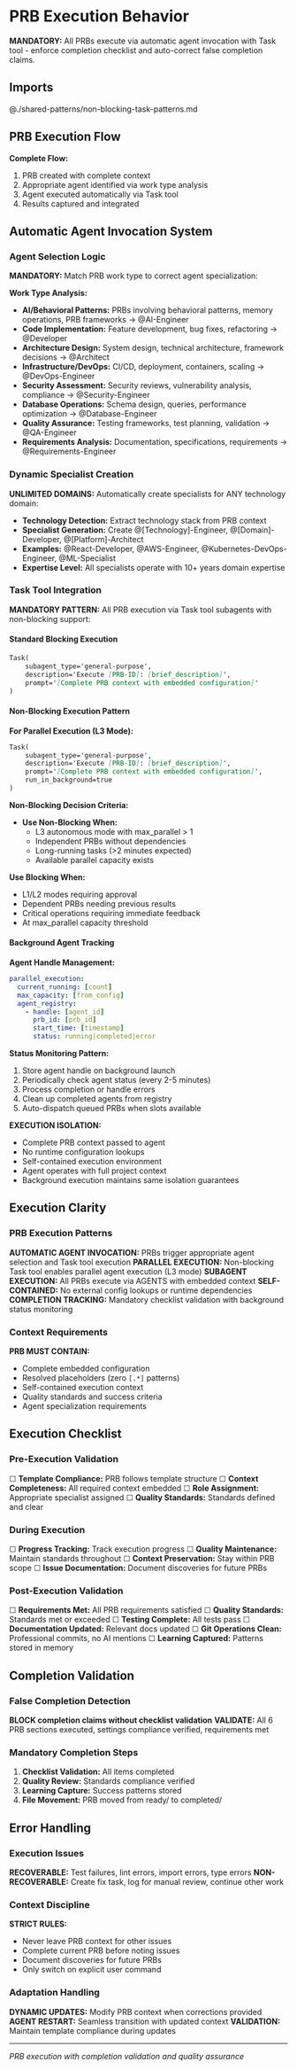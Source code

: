 # PRB Execution Behavior

**MANDATORY:** All PRBs execute via automatic agent invocation with Task tool - enforce completion checklist and auto-correct false completion claims.

## Imports
@./shared-patterns/non-blocking-task-patterns.md

## PRB Execution Flow

**Complete Flow:**
1. PRB created with complete context
2. Appropriate agent identified via work type analysis
3. Agent executed automatically via Task tool
4. Results captured and integrated

## Automatic Agent Invocation System

### Agent Selection Logic
**MANDATORY:** Match PRB work type to correct agent specialization:

<!-- IMPLEMENTATION NOTE: Agent selection analyzes PRB content for work type patterns
     and automatically selects the most appropriate specialist. This eliminates manual
     role assignment and ensures optimal expertise matching for each PRB execution. -->

**Work Type Analysis:**
- **AI/Behavioral Patterns:** PRBs involving behavioral patterns, memory operations, PRB frameworks → @AI-Engineer
- **Code Implementation:** Feature development, bug fixes, refactoring → @Developer
- **Architecture Design:** System design, technical architecture, framework decisions → @Architect
- **Infrastructure/DevOps:** CI/CD, deployment, containers, scaling → @DevOps-Engineer
- **Security Assessment:** Security reviews, vulnerability analysis, compliance → @Security-Engineer
- **Database Operations:** Schema design, queries, performance optimization → @Database-Engineer
- **Quality Assurance:** Testing frameworks, test planning, validation → @QA-Engineer
- **Requirements Analysis:** Documentation, specifications, requirements → @Requirements-Engineer

### Dynamic Specialist Creation
**UNLIMITED DOMAINS:** Automatically create specialists for ANY technology domain:
- **Technology Detection:** Extract technology stack from PRB context
- **Specialist Generation:** Create @[Technology]-Engineer, @[Domain]-Developer, @[Platform]-Architect
- **Examples:** @React-Developer, @AWS-Engineer, @Kubernetes-DevOps-Engineer, @ML-Specialist
- **Expertise Level:** All specialists operate with 10+ years domain expertise

### Task Tool Integration
**MANDATORY PATTERN:** All PRB execution via Task tool subagents with non-blocking support:

<!-- IMPLEMENTATION NOTE: Task tool creates isolated execution environment for each
     agent, ensuring complete context passing and preventing configuration lookups
     at runtime. This maintains PRB self-containment and execution reliability. -->

#### Standard Blocking Execution
```markdown
Task(
    subagent_type='general-purpose',
    description='Execute [PRB-ID]: [brief_description]',
    prompt='[Complete PRB context with embedded configuration]'
)
```

#### Non-Blocking Execution Pattern
**For Parallel Execution (L3 Mode):**
```markdown
Task(
    subagent_type='general-purpose',
    description='Execute [PRB-ID]: [brief_description]',
    prompt='[Complete PRB context with embedded configuration]',
    run_in_background=true
)
```

**Non-Blocking Decision Criteria:**
- **Use Non-Blocking When:**
  - L3 autonomous mode with max_parallel > 1
  - Independent PRBs without dependencies
  - Long-running tasks (>2 minutes expected)
  - Available parallel capacity exists
  
**Use Blocking When:**
- L1/L2 modes requiring approval
- Dependent PRBs needing previous results
- Critical operations requiring immediate feedback
- At max_parallel capacity threshold

#### Background Agent Tracking
**Agent Handle Management:**
```yaml
parallel_execution:
  current_running: [count]
  max_capacity: [from_config]
  agent_registry:
    - handle: [agent_id]
      prb_id: [prb_id]  
      start_time: [timestamp]
      status: running|completed|error
```

**Status Monitoring Pattern:**
1. Store agent handle on background launch
2. Periodically check agent status (every 2-5 minutes)
3. Process completion or handle errors
4. Clean up completed agents from registry
5. Auto-dispatch queued PRBs when slots available

**EXECUTION ISOLATION:**
- Complete PRB context passed to agent
- No runtime configuration lookups
- Self-contained execution environment
- Agent operates with full project context
- Background execution maintains same isolation guarantees

## Execution Clarity

### PRB Execution Patterns
**AUTOMATIC AGENT INVOCATION:** PRBs trigger appropriate agent selection and Task tool execution
**PARALLEL EXECUTION:** Non-blocking Task tool enables parallel agent execution (L3 mode)
**SUBAGENT EXECUTION:** All PRBs execute via AGENTS with embedded context
**SELF-CONTAINED:** No external config lookups or runtime dependencies
**COMPLETION TRACKING:** Mandatory checklist validation with background status monitoring

### Context Requirements
**PRB MUST CONTAIN:**
- Complete embedded configuration
- Resolved placeholders (zero `[.*]` patterns)
- Self-contained execution context
- Quality standards and success criteria
- Agent specialization requirements

## Execution Checklist

### Pre-Execution Validation
☐ **Template Compliance:** PRB follows template structure
☐ **Context Completeness:** All required context embedded
☐ **Role Assignment:** Appropriate specialist assigned
☐ **Quality Standards:** Standards defined and clear

### During Execution
☐ **Progress Tracking:** Track execution progress
☐ **Quality Maintenance:** Maintain standards throughout
☐ **Context Preservation:** Stay within PRB scope
☐ **Issue Documentation:** Document discoveries for future PRBs

### Post-Execution Validation
☐ **Requirements Met:** All PRB requirements satisfied
☐ **Quality Standards:** Standards met or exceeded
☐ **Testing Complete:** All tests pass
☐ **Documentation Updated:** Relevant docs updated
☐ **Git Operations Clean:** Professional commits, no AI mentions
☐ **Learning Captured:** Patterns stored in memory

## Completion Validation

### False Completion Detection
**BLOCK completion claims without checklist validation**
**VALIDATE:** All 6 PRB sections executed, settings compliance verified, requirements met

### Mandatory Completion Steps
1. **Checklist Validation:** All items completed
2. **Quality Review:** Standards compliance verified
3. **Learning Capture:** Success patterns stored
4. **File Movement:** PRB moved from ready/ to completed/

## Error Handling

### Execution Issues
**RECOVERABLE:** Test failures, lint errors, import errors, type errors
**NON-RECOVERABLE:** Create fix task, log for manual review, continue other work

### Context Discipline
**STRICT RULES:**
- Never leave PRB context for other issues
- Complete current PRB before noting issues
- Document discoveries for future PRBs
- Only switch on explicit user command

### Adaptation Handling
**DYNAMIC UPDATES:** Modify PRB context when corrections provided
**AGENT RESTART:** Seamless transition with updated context
**VALIDATION:** Maintain template compliance during updates

---
*PRB execution with completion validation and quality assurance*